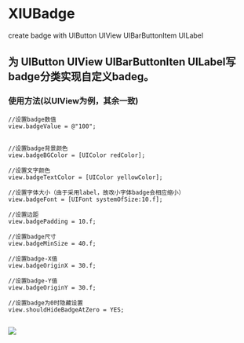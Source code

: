# XIUBadge
create badge with UIButton UIView UIBarButtonItem UILabel

## 为 UIButton UIView UIBarButtonIten UILabel写badge分类实现自定义badeg。

### 使用方法(以UIView为例，其余一致)

```
//设置badge数值
view.badgeValue = @"100";


//设置badge背景颜色
view.badgeBGColor = [UIColor redColor];

//设置文字颜色
view.badgeTextColor = [UIColor yellowColor];

//设置字体大小（由于采用label，故改小字体badge会相应缩小）
view.badgeFont = [UIFont systemOfSize:10.f];

//设置边距
view.badgePadding = 10.f;

//设置badge尺寸
view.badgeMinSize = 40.f;

//设置badge-X值
view.badgeOriginX = 30.f;

//设置badge-Y值
view.badgeOriginY = 30.f;

//设置badge为0时隐藏设置
view.shouldHideBadgeAtZero = YES;


```


![](https://github.com/guodongxiaren/ImageCache/raw/master/Logo/foryou.gif)  
